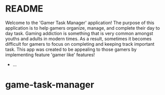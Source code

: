 # README
Welcome to the 'Gamer Task Manager' application! The purpose of this application is to help gamers organize, manage, and complete their day to day task. Gaming addiction is something that is very common amongst youths and adults in modern times. As a result, sometimes it becomes difficult for gamers to focus on completing and keeping track important task. This app was created to be appealing to those gamers by implementing feature 'gamer like' features!


* ...
# game-task-manager
